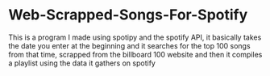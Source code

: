 # Web-Scrapped-Songs-For-Spotify

This is a program I made using spotipy and the spotify API, it basically takes the date you enter at the beginning and it searches for the top 100 songs from that time,
scrapped from the billboard 100 website and then it compiles a playlist using the data it gathers on spotify
